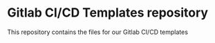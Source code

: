 # Gitlab CI/CD Templates repository

This repository contains the files for our Gitlab CI/CD templates